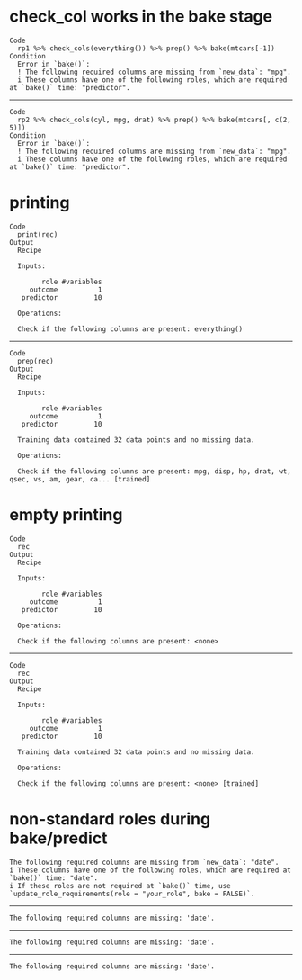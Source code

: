 # check_col works in the bake stage

    Code
      rp1 %>% check_cols(everything()) %>% prep() %>% bake(mtcars[-1])
    Condition
      Error in `bake()`:
      ! The following required columns are missing from `new_data`: "mpg".
      i These columns have one of the following roles, which are required at `bake()` time: "predictor".

---

    Code
      rp2 %>% check_cols(cyl, mpg, drat) %>% prep() %>% bake(mtcars[, c(2, 5)])
    Condition
      Error in `bake()`:
      ! The following required columns are missing from `new_data`: "mpg".
      i These columns have one of the following roles, which are required at `bake()` time: "predictor".

# printing

    Code
      print(rec)
    Output
      Recipe
      
      Inputs:
      
            role #variables
         outcome          1
       predictor         10
      
      Operations:
      
      Check if the following columns are present: everything()

---

    Code
      prep(rec)
    Output
      Recipe
      
      Inputs:
      
            role #variables
         outcome          1
       predictor         10
      
      Training data contained 32 data points and no missing data.
      
      Operations:
      
      Check if the following columns are present: mpg, disp, hp, drat, wt, qsec, vs, am, gear, ca... [trained]

# empty printing

    Code
      rec
    Output
      Recipe
      
      Inputs:
      
            role #variables
         outcome          1
       predictor         10
      
      Operations:
      
      Check if the following columns are present: <none>

---

    Code
      rec
    Output
      Recipe
      
      Inputs:
      
            role #variables
         outcome          1
       predictor         10
      
      Training data contained 32 data points and no missing data.
      
      Operations:
      
      Check if the following columns are present: <none> [trained]

# non-standard roles during bake/predict

    The following required columns are missing from `new_data`: "date".
    i These columns have one of the following roles, which are required at `bake()` time: "date".
    i If these roles are not required at `bake()` time, use `update_role_requirements(role = "your_role", bake = FALSE)`.

---

    The following required columns are missing: 'date'.

---

    The following required columns are missing: 'date'.

---

    The following required columns are missing: 'date'.

